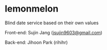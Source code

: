 # lemonmelon
Blind date service based on their own values

Front-end: Sujin Jang (jsujin9603@gmail.com)

Back-end: Jihoon Park (rihihr)
